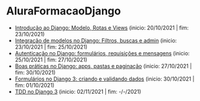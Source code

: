 # AluraFormacaoDjango

* [Introdução ao Django: Modelo, Rotas e Views](https://github.com/HenriqueCCdA/AluraFormacaoDjango/tree/main/Introducao_ao_django/aplicao) (inicio: 20/10/2021 | fim: 23/10/2021)
* [Integração de modelos no Django: Filtros, buscas e admin](https://github.com/HenriqueCCdA/AluraFormacaoDjango/tree/main/Introducao_ao_django/aplicao) (inicio: 23/10/2021 | fim: 25/10/2021)
* [Autenticação no Django: formulários, requisições e mensagens](https://github.com/HenriqueCCdA/AluraFormacaoDjango/tree/main/Introducao_ao_django/aplicao) (inicio: 25/10/2021 | fim: 27/10/2021)
* [Boas práticas no Django: apps, pastas e paginação](https://github.com/HenriqueCCdA/AluraFormacaoDjango/tree/main/Introducao_ao_django/aplicao) (inicio: 27/10/2021 | fim: 30/10/2021)
* [Formulários no Django 3: criando e validando dados](https://github.com/HenriqueCCdA/AluraFormacaoDjango/tree/main/formularios_no_django_criando_e_validando_dados) (inicio: 30/10/2021 | fim: 01/10/2021)
* [TDD no Django 3](https://github.com/HenriqueCCdA/AluraFormacaoDjango/tree/main/TDD) (inicio: 02/11/2021 | fim: -/-/2021)
